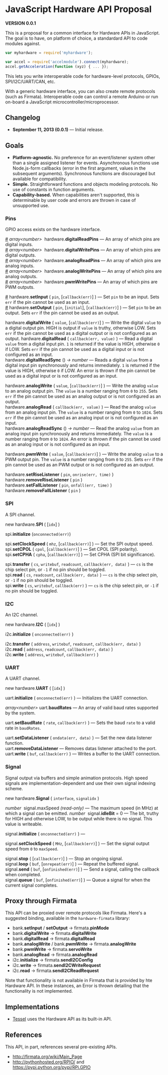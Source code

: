 # JavaScript Hardware API Proposal

**VERSION 0.0.1**

This is a proposal for a common interface for Hardware APIs in JavaScript. The goal is to have, on platform of choice, a standardard API to code modules against.

```js
var myhardware = require('myhardware');

var accel = require('accelmodule').connect(myhardware);
accel.getAcceleration(function (xyz) { ... });
```

This lets you write interoperable code for hardware-level protocols, GPIOs, SPI/I2C/UART/CAN, etc.

With a generic hardware interface, you can also create remote protocols (such as Firmata). Interoperable code can control a remote Arduino or run on-board a JavaScript microcontroller/microprocessor.

## Changelog

* **September 11, 2013 (0.0.1)** &mdash; Initial release.


## Goals

* **Platform-agnostic.** No preference for an event/listener system other than a single assigned listener for events. Asynchronous functions use Node.js-form callbacks (error in the first argument, values in the subsequent arguments). Synchronous functions are discouraged but available for compatibility.
* **Simple.** Straightforward functions and objects modeling protocols. No use of constants in function arguments.
* **Capability-based.** When capabilities aren't supported, this is determinable by user code and errors are thrown in case of unsupported use.


### Pins

GPIO access exists on the hardware interface.

<a href="#target-hardware-digitalReadPins" id="target-hardware-digitalReadPins">#</a> *array&lt;number&gt;*&nbsp; hardware.<b>digitalReadPins</b> &mdash; An array of which pins are digital inputs.  
<a href="#target-hardware-digitalWritePins" id="target-hardware-digitalWritePins">#</a> *array&lt;number&gt;*&nbsp; hardware.<b>digitalWritePins</b> &mdash; An array of which pins are digital outputs.  
<a href="#target-hardware-analogReadPins" id="target-hardware-analogReadPins">#</a> *array&lt;number&gt;*&nbsp; hardware.<b>analogReadPins</b> &mdash; An array of which pins are analog inputs.  
<a href="#target-hardware-analogWritePins" id="target-hardware-analogWritePins">#</a> *array&lt;number&gt;*&nbsp; hardware.<b>analogWritePins</b> &mdash; An array of which pins are analog outputs.  
<a href="#target-hardware-pwmWritePins" id="target-hardware-pwmWritePins">#</a> *array&lt;number&gt;*&nbsp; hardware.<b>pwmWritePins</b> &mdash; An array of which pins are PWM outputs.  

<a href="#target-hardware-setInput" id="target-hardware-setInput">#</a> hardware.<b>setInput</b> ( `pin`, [`callback(err)`] ) &mdash; Set `pin` to be an input. Sets `err` if the pin cannot be used as an input.  
<a href="#target-hardware-setOutput" id="target-hardware-setOutput">#</a> hardware.<b>setOutput</b> ( `pin`, [`initial`], [`callback(err)`] ) &mdash; Set `pin` to be an output. Sets `err` if the pin cannot be used as an output.  

hardware.<b>digitalWrite</b> ( `value`, [`callback(err)`] ) &mdash; Write the digital `value` to a digital output pin. HIGH is output if `value` is truthy, otherwise LOW. Sets `err` if the pin cannot be used as a digital output or is not configured as an output.
hardware.<b>digitalRead</b> ( `callback(err, value)` ) &mdash; Read a digital `value` from a digital input pin. `1` is returned if the value is HIGH, otherwise `0` if LOW. Sets `err` if the pin cannot be used as a digital input or is not configured as an input.  
hardware.<b>digitalReadSync</b> () *&rarr; number* &mdash; Reads a digital `value` from a digital input pin synchronously and returns immediately. `1` is returned if the value is HIGH, otherwise `0` if LOW. An error is thrown if the pin cannot be used as a digital input or is not configured as an input.  

hardware.<b>analogWrite</b> ( `value`, [`callback(err)`] ) &mdash; Write the analog `value` to an analog output pin. The `value` is a number ranging from `0` to `255`. Sets `err` if the pin cannot be used as an analog output or is not configured as an output.  
hardware.<b>analogRead</b> ( `callback(err, value)` )  &mdash; Read the analog `value` from an analog input pin. The `value` is a number ranging from `0` to `1024`. Sets `err` if the pin cannot be used as an analog input or is not configured as an input.  
hardware.<b>analogReadSync</b> () *&rarr; number*  &mdash; Read the analog `value` from an analog input pin synchronously and returns immediately. The `value` is a number ranging from `0` to `1024`. An error is thrown if the pin cannot be used as an analog input or is not configured as an input.  

hardware.<b>pwmWrite</b> ( `value`, [`callback(err)`] ) &mdash; Write the analog `value` to a PWM output pin. The `value` is a number ranging from `0` to `255`. Sets `err` if the pin cannot be used as an PWM output or is not configured as an output.  

hardware.<b>setRiseListener</b> ( `pin`, `onrise(err, time)` )  
hardware.<b>removeRiseListener</b> ( `pin` )  
hardware.<b>setFallListener</b> ( `pin`, `onfall(err, time)` )  
hardware.<b>removeFallListener</b> ( `pin` )  


### SPI

A SPI channel.

new hardware.<b>SPI</b> ( [`idx`] )  

spi.<b>initialize</b> (`onconnected(err)`)  

spi.<b>setClockSpeed</b> ( `mhz`, [`callback(err)`] ) &mdash; Set the SPI output speed.  
spi.<b>setCPOL</b> ( `cpol`, [`callback(err)`] ) &mdash; Set CPOL (SPI polarity).  
spi.<b>setCPHA</b> ( `cpha`, [`callback(err)`] ) &mdash; Set CPHA (SPI bit significance).    

spi.<b>transfer</b> ( `cs`, `writebuf`, `readcount`, `callback(err, data)` ) &mdash; `cs` is the chip select pin, or `-1` if no pin should be toggled.  
spi.<b>read</b> ( `cs`, `readcount`, `callback(err, data)` ) &mdash; `cs` is the chip select pin, or `-1` if no pin should be toggled.  
spi.<b>write</b> ( `cs`, `writebuf`, `callback(err)` ) &mdash; `cs` is the chip select pin, or `-1` if no pin should be toggled.  


### I2C

An I2C channel.

new hardware.<b>I2C</b> ( [`idx`] )  

i2c.<b>initialize</b> ( `onconnected(err)` )  

i2c.<b>transfer</b> ( `address`, `writebuf`, `readcount`, `callback(err, data)` )  
i2c.<b>read</b> ( `address`, `readcount`, `callback(err, data)` )  
i2c.<b>write</b> ( `address`, `writebuf`, `callback(err)` )  


### UART

A UART channel.

new hardware.<b>UART</b> ( [`idx`] )

uart.<b>initialize</b> ( `onconnected(err)` ) &mdash; Initializes the UART connection.  

*array&lt;number&gt;* uart.<b>baudRates</b> &mdash; An array of valid baud rates supported by the system.  

uart.<b>setBaudRate</b> ( `rate`, `callback(err)` ) &mdash; Sets the baud `rate` to a valid rate in `baudRates`.

uart.<b>setDataListener</b> ( `ondata(err, data)` ) &mdash; Set the new data listener function.  
uart.<b>removeDataListener</b> &mdash; Removes datas listener attached to the port.  
uart.<b>write</b> ( `buf`, `callback(err)` ) &mdash; Writes a buffer to the UART connection.


### Signal

Signal output via buffers and simple animation protocols. High speed signals are implementation-dependent and use their own signal indexing scheme.

new hardware.<b>Signal</b> ( `interface`, `signalidx` )  

*number*&nbsp; signal.maxSpeed *(read-only)* &mdash; The maximum speed (in MHz) at which a signal can be emitted.
*number*&nbsp; signal.<b>idleBit</b> = 0 &mdash; The bit, truthy for HIGH and otherwise LOW, to be output while there is no signal. This value is writeable.  

signal.<b>initialize</b> ( `onconnected(err)` ) &mdash;  

signal.<b>setClockSpeed</b> ( `MHz`, [`callback(err)`] ) &mdash; Set the signal output speed from `0` to `maxSpeed`.  

signal.<b>stop</b> ( [`callback(err)`] ) &mdash; Stop an ongoing signal.  
signal.<b>loop</b> ( `buf`, [`onrepeat(err)`] ) &mdash; Repeat the buffered signal.  
signal.<b>send</b> ( `buf`, [`onfinished(err)`] ) &mdash; Send a signal, calling the callback when completed.  
signal.<b>queue</b> ( `buf`, [`onfinished(err)`] ) &mdash; Queue a signal for when the current signal completes.  


## Proxy through Firmata

This API can be proxied over remote protocols like Firmata. Here's a suggested binding, available in the <code>hardware-firmata</code> library:

* bank.<b>setInput</b> / <b>setOutput</b> &rarr; firmata.<b>pinMode</b>
* bank.<b>digitalWrite</b> &rarr; firmata.<b>digitalWrite</b>
* bank.<b>digitalRead</b> &rarr; firmata.<b>digitalRead</b>
* bank.<b>analogWrite</b> / bank.<b>pwmWrite</b> &rarr; firmata.<b>analogWrite</b>
* bank.<b>pwmWrite</b> &rarr; firmata.<b>servoWrite</b>
* bank.<b>analogRead</b> &rarr; firmata.<b>analogRead</b>
* i2c.<b>initialize</b> &rarr; firmata.<b>sendI2CConfig</b>
* i2c.<b>write</b> &rarr; firmata.<b>sendI2CWriteRequest</b>
* i2c.<b>read</b> &rarr; firmata.<b>sendI2CReadRequest</b>

Note that functionality is not available in Firmata that is provided by hte Hardware API. In these instances, an Error is thrown detailing that the functionality is not implemented.


## Implementations

* [Tessel](http://technical.io/) uses the Hardware API as its built-in API.


## References

This API, in part, references several pre-existing APIs.

* <http://firmata.org/wiki/Main_Page>
* <http://pythonhosted.org/RPIO/> and <https://pypi.python.org/pypi/RPi.GPIO>
